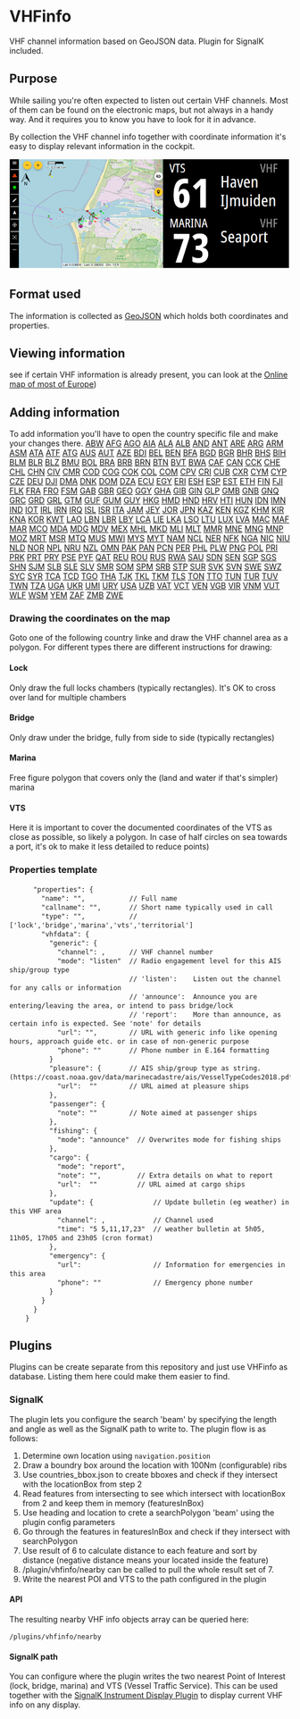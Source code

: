 # VHFinfo
VHF channel information based on GeoJSON data. Plugin for SignalK included.

## Purpose
While sailing you're often expected to listen out certain VHF channels. Most of them can be found on the electronic maps, but not always in a handy way. And it requires you to know you have to look for it in advance.

By collection the VHF channel info together with coordinate information it's easy to display relevant information in the cockpit.

![VHF example display](./documentation/pictures/vhfinfo.png)

## Format used
The information is collected as [GeoJSON](https://geojson.org/) which holds both coordinates and properties.

## Viewing information
see if certain VHF information is already present, you can look at the [Online map of most of Europe](https://htool.github.io/vhfinfo/public/index.html))

## Adding information
To add information you'll have to open the country specific file and make your changes there.
[ABW](https://htool.github.io/vhfinfo/public/index.html?edit=ABW)
[AFG](https://htool.github.io/vhfinfo/public/index.html?edit=AFG)
[AGO](https://htool.github.io/vhfinfo/public/index.html?edit=AGO)
[AIA](https://htool.github.io/vhfinfo/public/index.html?edit=AIA)
[ALA](https://htool.github.io/vhfinfo/public/index.html?edit=ALA)
[ALB](https://htool.github.io/vhfinfo/public/index.html?edit=ALB)
[AND](https://htool.github.io/vhfinfo/public/index.html?edit=AND)
[ANT](https://htool.github.io/vhfinfo/public/index.html?edit=ANT)
[ARE](https://htool.github.io/vhfinfo/public/index.html?edit=ARE)
[ARG](https://htool.github.io/vhfinfo/public/index.html?edit=ARG)
[ARM](https://htool.github.io/vhfinfo/public/index.html?edit=ARM)
[ASM](https://htool.github.io/vhfinfo/public/index.html?edit=ASM)
[ATA](https://htool.github.io/vhfinfo/public/index.html?edit=ATA)
[ATF](https://htool.github.io/vhfinfo/public/index.html?edit=ATF)
[ATG](https://htool.github.io/vhfinfo/public/index.html?edit=ATG)
[AUS](https://htool.github.io/vhfinfo/public/index.html?edit=AUS)
[AUT](https://htool.github.io/vhfinfo/public/index.html?edit=AUT)
[AZE](https://htool.github.io/vhfinfo/public/index.html?edit=AZE)
[BDI](https://htool.github.io/vhfinfo/public/index.html?edit=BDI)
[BEL](https://htool.github.io/vhfinfo/public/index.html?edit=BEL)
[BEN](https://htool.github.io/vhfinfo/public/index.html?edit=BEN)
[BFA](https://htool.github.io/vhfinfo/public/index.html?edit=BFA)
[BGD](https://htool.github.io/vhfinfo/public/index.html?edit=BGD)
[BGR](https://htool.github.io/vhfinfo/public/index.html?edit=BGR)
[BHR](https://htool.github.io/vhfinfo/public/index.html?edit=BHR)
[BHS](https://htool.github.io/vhfinfo/public/index.html?edit=BHS)
[BIH](https://htool.github.io/vhfinfo/public/index.html?edit=BIH)
[BLM](https://htool.github.io/vhfinfo/public/index.html?edit=BLM)
[BLR](https://htool.github.io/vhfinfo/public/index.html?edit=BLR)
[BLZ](https://htool.github.io/vhfinfo/public/index.html?edit=BLZ)
[BMU](https://htool.github.io/vhfinfo/public/index.html?edit=BMU)
[BOL](https://htool.github.io/vhfinfo/public/index.html?edit=BOL)
[BRA](https://htool.github.io/vhfinfo/public/index.html?edit=BRA)
[BRB](https://htool.github.io/vhfinfo/public/index.html?edit=BRB)
[BRN](https://htool.github.io/vhfinfo/public/index.html?edit=BRN)
[BTN](https://htool.github.io/vhfinfo/public/index.html?edit=BTN)
[BVT](https://htool.github.io/vhfinfo/public/index.html?edit=BVT)
[BWA](https://htool.github.io/vhfinfo/public/index.html?edit=BWA)
[CAF](https://htool.github.io/vhfinfo/public/index.html?edit=CAF)
[CAN](https://htool.github.io/vhfinfo/public/index.html?edit=CAN)
[CCK](https://htool.github.io/vhfinfo/public/index.html?edit=CCK)
[CHE](https://htool.github.io/vhfinfo/public/index.html?edit=CHE)
[CHL](https://htool.github.io/vhfinfo/public/index.html?edit=CHL)
[CHN](https://htool.github.io/vhfinfo/public/index.html?edit=CHN)
[CIV](https://htool.github.io/vhfinfo/public/index.html?edit=CIV)
[CMR](https://htool.github.io/vhfinfo/public/index.html?edit=CMR)
[COD](https://htool.github.io/vhfinfo/public/index.html?edit=COD)
[COG](https://htool.github.io/vhfinfo/public/index.html?edit=COG)
[COK](https://htool.github.io/vhfinfo/public/index.html?edit=COK)
[COL](https://htool.github.io/vhfinfo/public/index.html?edit=COL)
[COM](https://htool.github.io/vhfinfo/public/index.html?edit=COM)
[CPV](https://htool.github.io/vhfinfo/public/index.html?edit=CPV)
[CRI](https://htool.github.io/vhfinfo/public/index.html?edit=CRI)
[CUB](https://htool.github.io/vhfinfo/public/index.html?edit=CUB)
[CXR](https://htool.github.io/vhfinfo/public/index.html?edit=CXR)
[CYM](https://htool.github.io/vhfinfo/public/index.html?edit=CYM)
[CYP](https://htool.github.io/vhfinfo/public/index.html?edit=CYP)
[CZE](https://htool.github.io/vhfinfo/public/index.html?edit=CZE)
[DEU](https://htool.github.io/vhfinfo/public/index.html?edit=DEU)
[DJI](https://htool.github.io/vhfinfo/public/index.html?edit=DJI)
[DMA](https://htool.github.io/vhfinfo/public/index.html?edit=DMA)
[DNK](https://htool.github.io/vhfinfo/public/index.html?edit=DNK)
[DOM](https://htool.github.io/vhfinfo/public/index.html?edit=DOM)
[DZA](https://htool.github.io/vhfinfo/public/index.html?edit=DZA)
[ECU](https://htool.github.io/vhfinfo/public/index.html?edit=ECU)
[EGY](https://htool.github.io/vhfinfo/public/index.html?edit=EGY)
[ERI](https://htool.github.io/vhfinfo/public/index.html?edit=ERI)
[ESH](https://htool.github.io/vhfinfo/public/index.html?edit=ESH)
[ESP](https://htool.github.io/vhfinfo/public/index.html?edit=ESP)
[EST](https://htool.github.io/vhfinfo/public/index.html?edit=EST)
[ETH](https://htool.github.io/vhfinfo/public/index.html?edit=ETH)
[FIN](https://htool.github.io/vhfinfo/public/index.html?edit=FIN)
[FJI](https://htool.github.io/vhfinfo/public/index.html?edit=FJI)
[FLK](https://htool.github.io/vhfinfo/public/index.html?edit=FLK)
[FRA](https://htool.github.io/vhfinfo/public/index.html?edit=FRA)
[FRO](https://htool.github.io/vhfinfo/public/index.html?edit=FRO)
[FSM](https://htool.github.io/vhfinfo/public/index.html?edit=FSM)
[GAB](https://htool.github.io/vhfinfo/public/index.html?edit=GAB)
[GBR](https://htool.github.io/vhfinfo/public/index.html?edit=GBR)
[GEO](https://htool.github.io/vhfinfo/public/index.html?edit=GEO)
[GGY](https://htool.github.io/vhfinfo/public/index.html?edit=GGY)
[GHA](https://htool.github.io/vhfinfo/public/index.html?edit=GHA)
[GIB](https://htool.github.io/vhfinfo/public/index.html?edit=GIB)
[GIN](https://htool.github.io/vhfinfo/public/index.html?edit=GIN)
[GLP](https://htool.github.io/vhfinfo/public/index.html?edit=GLP)
[GMB](https://htool.github.io/vhfinfo/public/index.html?edit=GMB)
[GNB](https://htool.github.io/vhfinfo/public/index.html?edit=GNB)
[GNQ](https://htool.github.io/vhfinfo/public/index.html?edit=GNQ)
[GRC](https://htool.github.io/vhfinfo/public/index.html?edit=GRC)
[GRD](https://htool.github.io/vhfinfo/public/index.html?edit=GRD)
[GRL](https://htool.github.io/vhfinfo/public/index.html?edit=GRL)
[GTM](https://htool.github.io/vhfinfo/public/index.html?edit=GTM)
[GUF](https://htool.github.io/vhfinfo/public/index.html?edit=GUF)
[GUM](https://htool.github.io/vhfinfo/public/index.html?edit=GUM)
[GUY](https://htool.github.io/vhfinfo/public/index.html?edit=GUY)
[HKG](https://htool.github.io/vhfinfo/public/index.html?edit=HKG)
[HMD](https://htool.github.io/vhfinfo/public/index.html?edit=HMD)
[HND](https://htool.github.io/vhfinfo/public/index.html?edit=HND)
[HRV](https://htool.github.io/vhfinfo/public/index.html?edit=HRV)
[HTI](https://htool.github.io/vhfinfo/public/index.html?edit=HTI)
[HUN](https://htool.github.io/vhfinfo/public/index.html?edit=HUN)
[IDN](https://htool.github.io/vhfinfo/public/index.html?edit=IDN)
[IMN](https://htool.github.io/vhfinfo/public/index.html?edit=IMN)
[IND](https://htool.github.io/vhfinfo/public/index.html?edit=IND)
[IOT](https://htool.github.io/vhfinfo/public/index.html?edit=IOT)
[IRL](https://htool.github.io/vhfinfo/public/index.html?edit=IRL)
[IRN](https://htool.github.io/vhfinfo/public/index.html?edit=IRN)
[IRQ](https://htool.github.io/vhfinfo/public/index.html?edit=IRQ)
[ISL](https://htool.github.io/vhfinfo/public/index.html?edit=ISL)
[ISR](https://htool.github.io/vhfinfo/public/index.html?edit=ISR)
[ITA](https://htool.github.io/vhfinfo/public/index.html?edit=ITA)
[JAM](https://htool.github.io/vhfinfo/public/index.html?edit=JAM)
[JEY](https://htool.github.io/vhfinfo/public/index.html?edit=JEY)
[JOR](https://htool.github.io/vhfinfo/public/index.html?edit=JOR)
[JPN](https://htool.github.io/vhfinfo/public/index.html?edit=JPN)
[KAZ](https://htool.github.io/vhfinfo/public/index.html?edit=KAZ)
[KEN](https://htool.github.io/vhfinfo/public/index.html?edit=KEN)
[KGZ](https://htool.github.io/vhfinfo/public/index.html?edit=KGZ)
[KHM](https://htool.github.io/vhfinfo/public/index.html?edit=KHM)
[KIR](https://htool.github.io/vhfinfo/public/index.html?edit=KIR)
[KNA](https://htool.github.io/vhfinfo/public/index.html?edit=KNA)
[KOR](https://htool.github.io/vhfinfo/public/index.html?edit=KOR)
[KWT](https://htool.github.io/vhfinfo/public/index.html?edit=KWT)
[LAO](https://htool.github.io/vhfinfo/public/index.html?edit=LAO)
[LBN](https://htool.github.io/vhfinfo/public/index.html?edit=LBN)
[LBR](https://htool.github.io/vhfinfo/public/index.html?edit=LBR)
[LBY](https://htool.github.io/vhfinfo/public/index.html?edit=LBY)
[LCA](https://htool.github.io/vhfinfo/public/index.html?edit=LCA)
[LIE](https://htool.github.io/vhfinfo/public/index.html?edit=LIE)
[LKA](https://htool.github.io/vhfinfo/public/index.html?edit=LKA)
[LSO](https://htool.github.io/vhfinfo/public/index.html?edit=LSO)
[LTU](https://htool.github.io/vhfinfo/public/index.html?edit=LTU)
[LUX](https://htool.github.io/vhfinfo/public/index.html?edit=LUX)
[LVA](https://htool.github.io/vhfinfo/public/index.html?edit=LVA)
[MAC](https://htool.github.io/vhfinfo/public/index.html?edit=MAC)
[MAF](https://htool.github.io/vhfinfo/public/index.html?edit=MAF)
[MAR](https://htool.github.io/vhfinfo/public/index.html?edit=MAR)
[MCO](https://htool.github.io/vhfinfo/public/index.html?edit=MCO)
[MDA](https://htool.github.io/vhfinfo/public/index.html?edit=MDA)
[MDG](https://htool.github.io/vhfinfo/public/index.html?edit=MDG)
[MDV](https://htool.github.io/vhfinfo/public/index.html?edit=MDV)
[MEX](https://htool.github.io/vhfinfo/public/index.html?edit=MEX)
[MHL](https://htool.github.io/vhfinfo/public/index.html?edit=MHL)
[MKD](https://htool.github.io/vhfinfo/public/index.html?edit=MKD)
[MLI](https://htool.github.io/vhfinfo/public/index.html?edit=MLI)
[MLT](https://htool.github.io/vhfinfo/public/index.html?edit=MLT)
[MMR](https://htool.github.io/vhfinfo/public/index.html?edit=MMR)
[MNE](https://htool.github.io/vhfinfo/public/index.html?edit=MNE)
[MNG](https://htool.github.io/vhfinfo/public/index.html?edit=MNG)
[MNP](https://htool.github.io/vhfinfo/public/index.html?edit=MNP)
[MOZ](https://htool.github.io/vhfinfo/public/index.html?edit=MOZ)
[MRT](https://htool.github.io/vhfinfo/public/index.html?edit=MRT)
[MSR](https://htool.github.io/vhfinfo/public/index.html?edit=MSR)
[MTQ](https://htool.github.io/vhfinfo/public/index.html?edit=MTQ)
[MUS](https://htool.github.io/vhfinfo/public/index.html?edit=MUS)
[MWI](https://htool.github.io/vhfinfo/public/index.html?edit=MWI)
[MYS](https://htool.github.io/vhfinfo/public/index.html?edit=MYS)
[MYT](https://htool.github.io/vhfinfo/public/index.html?edit=MYT)
[NAM](https://htool.github.io/vhfinfo/public/index.html?edit=NAM)
[NCL](https://htool.github.io/vhfinfo/public/index.html?edit=NCL)
[NER](https://htool.github.io/vhfinfo/public/index.html?edit=NER)
[NFK](https://htool.github.io/vhfinfo/public/index.html?edit=NFK)
[NGA](https://htool.github.io/vhfinfo/public/index.html?edit=NGA)
[NIC](https://htool.github.io/vhfinfo/public/index.html?edit=NIC)
[NIU](https://htool.github.io/vhfinfo/public/index.html?edit=NIU)
[NLD](https://htool.github.io/vhfinfo/public/index.html?edit=NLD)
[NOR](https://htool.github.io/vhfinfo/public/index.html?edit=NOR)
[NPL](https://htool.github.io/vhfinfo/public/index.html?edit=NPL)
[NRU](https://htool.github.io/vhfinfo/public/index.html?edit=NRU)
[NZL](https://htool.github.io/vhfinfo/public/index.html?edit=NZL)
[OMN](https://htool.github.io/vhfinfo/public/index.html?edit=OMN)
[PAK](https://htool.github.io/vhfinfo/public/index.html?edit=PAK)
[PAN](https://htool.github.io/vhfinfo/public/index.html?edit=PAN)
[PCN](https://htool.github.io/vhfinfo/public/index.html?edit=PCN)
[PER](https://htool.github.io/vhfinfo/public/index.html?edit=PER)
[PHL](https://htool.github.io/vhfinfo/public/index.html?edit=PHL)
[PLW](https://htool.github.io/vhfinfo/public/index.html?edit=PLW)
[PNG](https://htool.github.io/vhfinfo/public/index.html?edit=PNG)
[POL](https://htool.github.io/vhfinfo/public/index.html?edit=POL)
[PRI](https://htool.github.io/vhfinfo/public/index.html?edit=PRI)
[PRK](https://htool.github.io/vhfinfo/public/index.html?edit=PRK)
[PRT](https://htool.github.io/vhfinfo/public/index.html?edit=PRT)
[PRY](https://htool.github.io/vhfinfo/public/index.html?edit=PRY)
[PSE](https://htool.github.io/vhfinfo/public/index.html?edit=PSE)
[PYF](https://htool.github.io/vhfinfo/public/index.html?edit=PYF)
[QAT](https://htool.github.io/vhfinfo/public/index.html?edit=QAT)
[REU](https://htool.github.io/vhfinfo/public/index.html?edit=REU)
[ROU](https://htool.github.io/vhfinfo/public/index.html?edit=ROU)
[RUS](https://htool.github.io/vhfinfo/public/index.html?edit=RUS)
[RWA](https://htool.github.io/vhfinfo/public/index.html?edit=RWA)
[SAU](https://htool.github.io/vhfinfo/public/index.html?edit=SAU)
[SDN](https://htool.github.io/vhfinfo/public/index.html?edit=SDN)
[SEN](https://htool.github.io/vhfinfo/public/index.html?edit=SEN)
[SGP](https://htool.github.io/vhfinfo/public/index.html?edit=SGP)
[SGS](https://htool.github.io/vhfinfo/public/index.html?edit=SGS)
[SHN](https://htool.github.io/vhfinfo/public/index.html?edit=SHN)
[SJM](https://htool.github.io/vhfinfo/public/index.html?edit=SJM)
[SLB](https://htool.github.io/vhfinfo/public/index.html?edit=SLB)
[SLE](https://htool.github.io/vhfinfo/public/index.html?edit=SLE)
[SLV](https://htool.github.io/vhfinfo/public/index.html?edit=SLV)
[SMR](https://htool.github.io/vhfinfo/public/index.html?edit=SMR)
[SOM](https://htool.github.io/vhfinfo/public/index.html?edit=SOM)
[SPM](https://htool.github.io/vhfinfo/public/index.html?edit=SPM)
[SRB](https://htool.github.io/vhfinfo/public/index.html?edit=SRB)
[STP](https://htool.github.io/vhfinfo/public/index.html?edit=STP)
[SUR](https://htool.github.io/vhfinfo/public/index.html?edit=SUR)
[SVK](https://htool.github.io/vhfinfo/public/index.html?edit=SVK)
[SVN](https://htool.github.io/vhfinfo/public/index.html?edit=SVN)
[SWE](https://htool.github.io/vhfinfo/public/index.html?edit=SWE)
[SWZ](https://htool.github.io/vhfinfo/public/index.html?edit=SWZ)
[SYC](https://htool.github.io/vhfinfo/public/index.html?edit=SYC)
[SYR](https://htool.github.io/vhfinfo/public/index.html?edit=SYR)
[TCA](https://htool.github.io/vhfinfo/public/index.html?edit=TCA)
[TCD](https://htool.github.io/vhfinfo/public/index.html?edit=TCD)
[TGO](https://htool.github.io/vhfinfo/public/index.html?edit=TGO)
[THA](https://htool.github.io/vhfinfo/public/index.html?edit=THA)
[TJK](https://htool.github.io/vhfinfo/public/index.html?edit=TJK)
[TKL](https://htool.github.io/vhfinfo/public/index.html?edit=TKL)
[TKM](https://htool.github.io/vhfinfo/public/index.html?edit=TKM)
[TLS](https://htool.github.io/vhfinfo/public/index.html?edit=TLS)
[TON](https://htool.github.io/vhfinfo/public/index.html?edit=TON)
[TTO](https://htool.github.io/vhfinfo/public/index.html?edit=TTO)
[TUN](https://htool.github.io/vhfinfo/public/index.html?edit=TUN)
[TUR](https://htool.github.io/vhfinfo/public/index.html?edit=TUR)
[TUV](https://htool.github.io/vhfinfo/public/index.html?edit=TUV)
[TWN](https://htool.github.io/vhfinfo/public/index.html?edit=TWN)
[TZA](https://htool.github.io/vhfinfo/public/index.html?edit=TZA)
[UGA](https://htool.github.io/vhfinfo/public/index.html?edit=UGA)
[UKR](https://htool.github.io/vhfinfo/public/index.html?edit=UKR)
[UMI](https://htool.github.io/vhfinfo/public/index.html?edit=UMI)
[URY](https://htool.github.io/vhfinfo/public/index.html?edit=URY)
[USA](https://htool.github.io/vhfinfo/public/index.html?edit=USA)
[UZB](https://htool.github.io/vhfinfo/public/index.html?edit=UZB)
[VAT](https://htool.github.io/vhfinfo/public/index.html?edit=VAT)
[VCT](https://htool.github.io/vhfinfo/public/index.html?edit=VCT)
[VEN](https://htool.github.io/vhfinfo/public/index.html?edit=VEN)
[VGB](https://htool.github.io/vhfinfo/public/index.html?edit=VGB)
[VIR](https://htool.github.io/vhfinfo/public/index.html?edit=VIR)
[VNM](https://htool.github.io/vhfinfo/public/index.html?edit=VNM)
[VUT](https://htool.github.io/vhfinfo/public/index.html?edit=VUT)
[WLF](https://htool.github.io/vhfinfo/public/index.html?edit=WLF)
[WSM](https://htool.github.io/vhfinfo/public/index.html?edit=WSM)
[YEM](https://htool.github.io/vhfinfo/public/index.html?edit=YEM)
[ZAF](https://htool.github.io/vhfinfo/public/index.html?edit=ZAF)
[ZMB](https://htool.github.io/vhfinfo/public/index.html?edit=ZMB)
[ZWE](https://htool.github.io/vhfinfo/public/index.html?edit=ZWE)



### Drawing the coordinates on the map
Goto one of the following country linke and draw the VHF channel area as a polygon.
For different types there are different instructions for drawing:

#### Lock
Only draw the full locks chambers (typically rectangles). It's OK to cross over land for multiple chambers
#### Bridge
Only draw under the bridge, fully from side to side (typically rectangles)
#### Marina
Free figure polygon that covers only the (land and water if that's simpler) marina
#### VTS
Here it is important to cover the documented coordinates of the VTS as close as possible, so likely a polygon. In case of half circles on sea towards a port, it's ok to make it less detailed to reduce points)


### Properties template
```
      "properties": {
        "name": "",           // Full name
        "callname": "",       // Short name typically used in call
        "type": "",           // ['lock','bridge','marina','vts','territorial']
        "vhfdata": {
          "generic": {
            "channel": ,      // VHF channel number
            "mode": "listen"  // Radio engagement level for this AIS ship/group type
                              // 'listen':    Listen out the channel for any calls or information
                              // 'announce':  Announce you are entering/leaving the area, or intend to pass bridge/lock
                              // 'report':    More than announce, as certain info is expected. See 'note' for details
            "url": "",        // URL with generic info like opening hours, approach guide etc. or in case of non-generic purpose
            "phone": ""       // Phone number in E.164 formatting
          }
          "pleasure": {       // AIS ship/group type as string. (https://coast.noaa.gov/data/marinecadastre/ais/VesselTypeCodes2018.pdf)
            "url":  ""        // URL aimed at pleasure ships
          },
          "passenger": {
            "note": ""        // Note aimed at passenger ships
          },
          "fishing": {
            "mode": "announce"  // Overwrites mode for fishing ships
          },
          "cargo": {
            "mode": "report",
            "note": "",         // Extra details on what to report
            "url":  ""          // URL aimed at cargo ships
          },
          "update": {               // Update bulletin (eg weather) in this VHF area
            "channel": ,            // Channel used
            "time": "5 5,11,17,23"  // weather bulletin at 5h05, 11h05, 17h05 and 23h05 (cron format)
          },
          "emergency": {
            "url":                  // Information for emergencies in this area
            "phone": ""             // Emergency phone number
          }
        }
      }
    }
```
## Plugins
Plugins can be create separate from this repository and just use VHFinfo as database. Listing them here could make them easier to find.

### SignalK
The plugin lets you configure the search 'beam' by specifying the length and angle as well as the SignalK path to write to.
The plugin flow is as follows:
 1. Determine own location using `navigation.position`
 2. Draw a boundry box around the location with 100Nm (configurable) ribs
 3. Use countries_bbox.json to create bboxes and check if they intersect with the locationBox from step 2
 4. Read features from intersecting to see which intersect with locationBox from 2 and keep them in memory (featuresInBox)
 5. Use heading and location to crete a searchPolygon 'beam' using the plugin config parameters
 6. Go through the features in featuresInBox and check if they intersect with searchPolygon
 7. Use result of 6 to calculate distance to each feature and sort by distance (negative distance means your located inside the feature)
 8. /plugin/vhfinfo/nearby can be called to pull the whole result set of 7.
 9. Write the nearest POI and VTS to the path configured in the plugin

#### API
The resulting nearby VHF info objects array can be queried here:
```
/plugins/vhfinfo/nearby
```

#### SignalK path
You can configure where the plugin writes the two nearest Point of Interest (lock, bridge, marina) and VTS (Vessel Traffic Service). This can be used together with the [SignalK Instrument Display Plugin](https://www.npmjs.com/package/signalk-instrument-display-plugin) to display current VHF info on any display.
